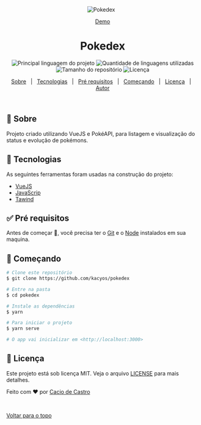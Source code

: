 <div align="center" id="top"> 
  <img src="./cover.gif" alt="Pokedex" />
<!--./.github/app.gif-->
  &#xa0;

<a href="https://pokedex-kacyos.vercel.app/">Demo</a>

</div>

<h1 align="center">Pokedex</h1>

<p align="center">
  <img alt="Principal linguagem do projeto" src="https://img.shields.io/github/languages/top/kacyos/pokedex?color=56BEB8">

  <img alt="Quantidade de linguagens utilizadas" src="https://img.shields.io/github/languages/count/kacyos/pokedex?color=56BEB8">

  <img alt="Tamanho do repositório" src="https://img.shields.io/github/repo-size/kacyos/pokedex?color=56BEB8">

  <img alt="Licença" src="https://img.shields.io/github/license/kacyos/pokedex?color=56BEB8">
</p>

<p align="center">
  <a href="#dart-sobre">Sobre</a> &#xa0; | &#xa0; 
  <a href="#rocket-tecnologias">Tecnologias</a> &#xa0; | &#xa0;
  <a href="#white_check_mark-pré-requisitos">Pré requisitos</a> &#xa0; | &#xa0;
  <a href="#checkered_flag-começando">Começando</a> &#xa0; | &#xa0;
  <a href="#memo-licença">Licença</a> &#xa0; | &#xa0;
  <a href="https://github.com/kacyos" target="_blank">Autor</a>
</p>

<br>

## 🎯 Sobre

Projeto criado utilizando VueJS e PokéAPI, para listagem e visualização do status e evolução de pokémons.

## 🚀 Tecnologias

As seguintes ferramentas foram usadas na construção do projeto:

- [VueJS](https://vuejs.org/)
- [JavaScrip](https://developer.mozilla.org/pt-BR/docs/Web/JavaScript)
- [Tawind](https://tailwindcss.com/)

## ✅ Pré requisitos

Antes de começar :checkered_flag:, você precisa ter o [Git](https://git-scm.com) e o [Node](https://nodejs.org/en/) instalados em sua maquina.

## :checkered_flag: Começando

```bash
# Clone este repositório
$ git clone https://github.com/kacyos/pokedex

# Entre na pasta
$ cd pokedex

# Instale as dependências
$ yarn

# Para iniciar o projeto
$ yarn serve

# O app vai inicializar em <http://localhost:3000>
```

## 📝 Licença

Este projeto está sob licença MIT. Veja o arquivo [LICENSE](LICENSE.md) para mais detalhes.

Feito com ❤️ por <a href="https://github.com/kacyos" target="_blank">Cacio de Castro</a>

&#xa0;

<a href="#top">Voltar para o topo</a>
